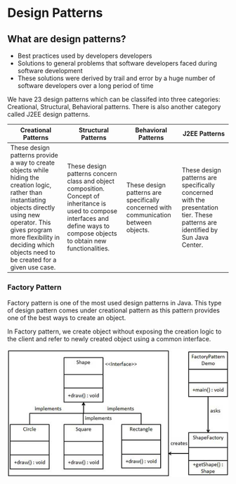 # Design Patterns

## What are design patterns?
* Best practices used by developers developers
* Solutions to general problems that software developers faced during software development
* These solutions were derived by trail and error by a huge number of software developers over a long period of time

We have 23 design patterns which can be classifed into three categories: Creational, Structural, Behavioral patterns. There is also another category called J2EE design patterns.

|Creational Patterns| Structural Patterns|Behavioral Patterns |J2EE Patterns|
|-|-|-|-|
|These design patterns provide a way to create objects while hiding the creation logic, rather than instantiating objects directly using new operator. This gives program more flexibility in deciding which objects need to be created for a given use case. | These design patterns concern class and object composition. Concept of inheritance is used to compose interfaces and define ways to compose objects to obtain new functionalities. | These design patterns are specifically concerned with communication between objects. | These design patterns are specifically concerned with the presentation tier. These patterns are identified by Sun Java Center. |

### Factory Pattern
Factory pattern is one of the most used design patterns in Java. This type of design pattern comes under creational pattern as this pattern provides one of the best ways to create an object.

In Factory pattern, we create object without exposing the creation logic to the client and refer to newly created object using a common interface.

![Factory Pattern](images/factory_pattern_uml_diagram.jpg)